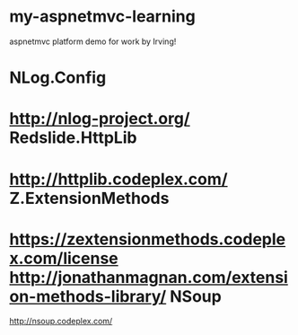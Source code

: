 my-aspnetmvc-learning
=====================

aspnetmvc platform demo for work by Irving!



NLog.Config
===========
http://nlog-project.org/
Redslide.HttpLib
================
http://httplib.codeplex.com/
Z.ExtensionMethods
==================
https://zextensionmethods.codeplex.com/license</br>
http://jonathanmagnan.com/extension-methods-library/
NSoup
=====
http://nsoup.codeplex.com/